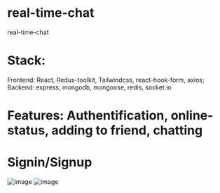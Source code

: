 # real-time-chat
real-time-chat
# Stack: 
Frontend: React, Redux-toolkit, Tailwindcss, react-hook-form, axios;
Backend: express, mongodb, mongoose, redis, socket.io
# Features: Authentification, online-status, adding to friend, chatting

# Signin/Signup
![image](https://user-images.githubusercontent.com/112856770/225926526-cecd4876-4d42-4783-9777-fbed148caecc.png)
![image](https://user-images.githubusercontent.com/112856770/225926582-8fbc6ed7-1045-46bc-9384-52c429ac3ade.png)

